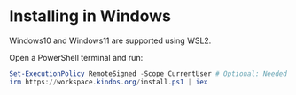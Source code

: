 # Installing in Windows

Windows10 and Windows11 are supported using WSL2.

Open a PowerShell terminal and run:
```powershell
Set-ExecutionPolicy RemoteSigned -Scope CurrentUser # Optional: Needed to run a remote script the first time
irm https://workspace.kindos.org/install.ps1 | iex
```